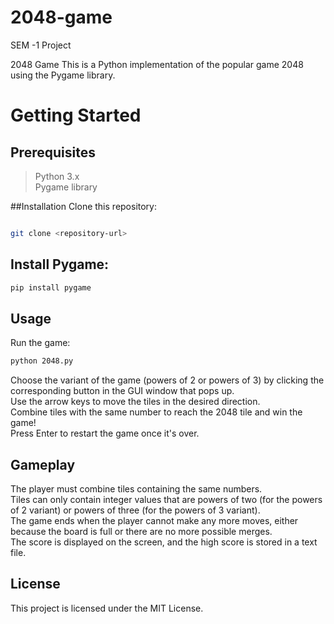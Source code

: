 # 2048-game
SEM -1 Project

2048 Game
This is a Python implementation of the popular game 2048 using the Pygame library.

# Getting Started
## Prerequisites
> Python 3.x<br>
> Pygame library


##Installation
Clone this repository:
```bash

git clone <repository-url>
```

## Install Pygame:
```bash
pip install pygame
```

## Usage
Run the game:
```bash
python 2048.py
```

Choose the variant of the game (powers of 2 or powers of 3) by clicking the corresponding button in the GUI window that pops up.<br>
Use the arrow keys to move the tiles in the desired direction.<br>
Combine tiles with the same number to reach the 2048 tile and win the game!<br>
Press Enter to restart the game once it's over.<br>

## Gameplay
The player must combine tiles containing the same numbers.<br>
Tiles can only contain integer values that are powers of two (for the powers of 2 variant) or powers of three (for the powers of 3 variant).<br>
The game ends when the player cannot make any more moves, either because the board is full or there are no more possible merges.<br>
The score is displayed on the screen, and the high score is stored in a text file.<br>

## License
This project is licensed under the MIT License.
